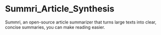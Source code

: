 # Summri_Article_Synthesis
Summri, an open-source article summarizer that turns large texts into clear, concise summaries, you can make reading easier.
